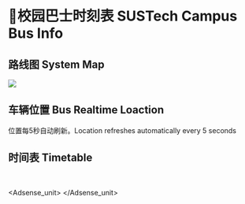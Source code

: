 # 🚌校园巴士时刻表 SUSTech Campus Bus Info

## 路线图 System Map

<a data-fancybox title="" href="https://cdn.jsdelivr.net/gh/sustech-cra/sustech-online-ng@master/docs/transport/busline2.png">![](./busline2.png)</a>

## 车辆位置 Bus Realtime Loaction

位置每5秒自动刷新。Location refreshes automatically every 5 seconds

<Realtimemap></Realtimemap>

## 时间表 Timetable

<script>
  export default {
    methods: {
      isHoliday: function (holidata) {
        // JSON is from https://github.com/NateScarlet/holiday-cn
        // need to update by year.
        // Download the JSON to path "docs/.vuepress/public/YYYY.json"
        if (!holidata) return false

        var day_map = {};
        for (let i = 0; i < holidata.days.length; i++) {
          day_map[holidata.days[i].date] = holidata.days[i].isOffDay;
        }

        var now_date = new Date();
        var ye = new Intl.DateTimeFormat('en', { year: 'numeric' }).format(now_date);
        var mo = new Intl.DateTimeFormat('en', { month: '2-digit' }).format(now_date);
        var da = new Intl.DateTimeFormat('en', { day: '2-digit' }).format(now_date);
        var day_key = `${ye}-${mo}-${da}`;
        var is_holiday;

        if (day_map[day_key] == null) {
          // 不在国家假日调整表里
          console.log("Not in GOV declaration");
          var day_in_week = now_date.getDay();
          var isWeekend = (day_in_week == 6) || (day_in_week == 0);
          // 6 = Saturday, 0 = Sunday
          is_holiday = isWeekend;
        } else {
          console.log("In GOV declaration");
          is_holiday = day_map[day_key];
        }
        return is_holiday
      }
    }
  }
</script>

<div id="bustable">
  <data-request path="/2021.json" v-slot="{ data : holidata }">
    <object-selector :objs="isHoliday(holidata)?{
      '节假日 Holiday': true,
      '工作日 Workday': false
      }:{
      '工作日 Workday': true,
      '节假日 Holiday': false
      }" v-slot="weekdayProps">
      <br />
      <object-selector :objs="weekdayProps.selected ? {
          'Line 1 号线 │ 工学院方向 To COE': '/bus_times/one_down.json',
          'Line 1 号线 │ 欣园方向 To Joy Highland': '/bus_times/one_up.json',
          'Line 2 号线 │ 科研楼方向 To Research Building': '/bus_times/two_down.json',
          'Line 2 号线 │ 欣园方向 To Joy Highland': '/bus_times/two_up.json',
        } : {
          'Line 1 号线 │ 工学院方向  To COE': '/bus_times/one_down_holiday.json',
          'Line 1 号线 │ 欣园方向 To Joy Highland': '/bus_times/one_up_holiday.json'
        }" v-slot="routeProps">
        <data-request :path="routeProps.selected" v-slot="{ data }">
          <bus-timer v-if="data" v-bind="data"></bus-timer>
          <grid-list v-if="data" :data="data.times">
          </grid-list>
        </data-request>
      </object-selector>
    </object-selector>
  </data-request>

</div>

<Adsense_unit>
</Adsense_unit>